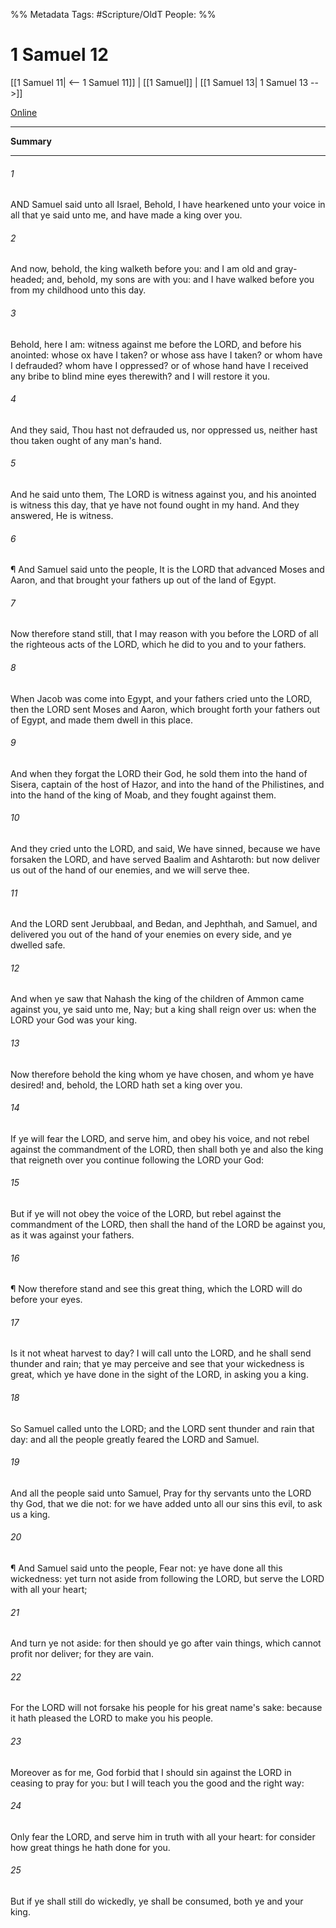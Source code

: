 

%% Metadata
Tags: #Scripture/OldT
People: 
%%
# 1 Samuel 12
[[1 Samuel 11| <-- 1 Samuel 11]] | [[1 Samuel]] | [[1 Samuel 13| 1 Samuel 13 -->]]

[Online](https://churchofjesuschrist.org/study/scriptures/ot/1-sam/12?lang=eng)

---
__Summary__



---

###### 1
AND Samuel said unto all Israel, Behold, I have hearkened unto your voice in all that ye said unto me, and have made a king over you.
###### 2
And now, behold, the king walketh before you: and I am old and gray-headed; and, behold, my sons are with you: and I have walked before you from my childhood unto this day.
###### 3
Behold, here I am: witness against me before the LORD, and before his anointed: whose ox have I taken?  or whose ass have I taken?  or whom have I defrauded?  whom have I oppressed?  or of whose hand have I received any bribe to blind mine eyes therewith?  and I will restore it you.
###### 4
And they said, Thou hast not defrauded us, nor oppressed us, neither hast thou taken ought of any man's hand.
###### 5
And he said unto them, The LORD is witness against you, and his anointed is witness this day, that ye have not found ought in my hand.  And they answered, He is witness.
###### 6
¶ And Samuel said unto the people, It is the LORD that advanced Moses and Aaron, and that brought your fathers up out of the land of Egypt.
###### 7
Now therefore stand still, that I may reason with you before the LORD of all the righteous acts of the LORD, which he did to you and to your fathers.
###### 8
When Jacob was come into Egypt, and your fathers cried unto the LORD, then the LORD sent Moses and Aaron, which brought forth your fathers out of Egypt, and made them dwell in this place.
###### 9
And when they forgat the LORD their God, he sold them into the hand of Sisera, captain of the host of Hazor, and into the hand of the Philistines, and into the hand of the king of Moab, and they fought against them.
###### 10
And they cried unto the LORD, and said, We have sinned, because we have forsaken the LORD, and have served Baalim and Ashtaroth: but now deliver us out of the hand of our enemies, and we will serve thee.
###### 11
And the LORD sent Jerubbaal, and Bedan, and Jephthah, and Samuel, and delivered you out of the hand of your enemies on every side, and ye dwelled safe.
###### 12
And when ye saw that Nahash the king of the children of Ammon came against you, ye said unto me, Nay; but a king shall reign over us: when the LORD your God was your king.
###### 13
Now therefore behold the king whom ye have chosen, and whom ye have desired!  and, behold, the LORD hath set a king over you.
###### 14
If ye will fear the LORD, and serve him, and obey his voice, and not rebel against the commandment of the LORD, then shall both ye and also the king that reigneth over you continue following the LORD your God:
###### 15
But if ye will not obey the voice of the LORD, but rebel against the commandment of the LORD, then shall the hand of the LORD be against you, as it was against your fathers.
###### 16
¶ Now therefore stand and see this great thing, which the LORD will do before your eyes.
###### 17
Is it not wheat harvest to day?  I will call unto the LORD, and he shall send thunder and rain; that ye may perceive and see that your wickedness is great, which ye have done in the sight of the LORD, in asking you a king.
###### 18
So Samuel called unto the LORD; and the LORD sent thunder and rain that day: and all the people greatly feared the LORD and Samuel.
###### 19
And all the people said unto Samuel, Pray for thy servants unto the LORD thy God, that we die not: for we have added unto all our sins this evil, to ask us a king.
###### 20
¶ And Samuel said unto the people, Fear not: ye have done all this wickedness: yet turn not aside from following the LORD, but serve the LORD with all your heart;
###### 21
And turn ye not aside: for then should ye go after vain things, which cannot profit nor deliver; for they are vain.
###### 22
For the LORD will not forsake his people for his great name's sake: because it hath pleased the LORD to make you his people.
###### 23
Moreover as for me, God forbid that I should sin against the LORD in ceasing to pray for you: but I will teach you the good and the right way:
###### 24
Only fear the LORD, and serve him in truth with all your heart: for consider how great things he hath done for you.
###### 25
But if ye shall still do wickedly, ye shall be consumed, both ye and your king.



